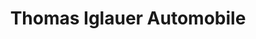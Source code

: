 ---
title: "Thomas Iglauer Automobile"
url: /stuttgart/thomas-iglauer-automobile/
shop: Autowerkstatt
---